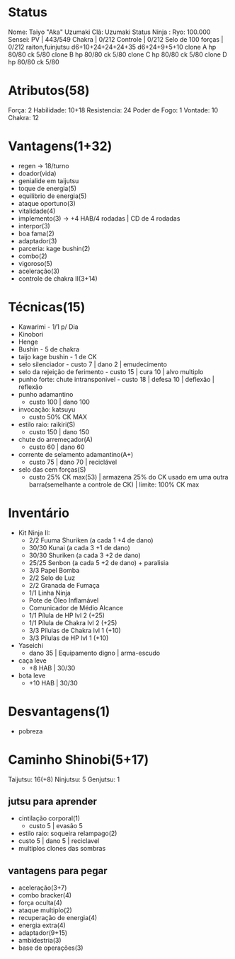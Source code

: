 # Status
Nome: Taiyo "Aka" Uzumaki
Clã:  Uzumaki
Status Ninja : 
Ryo:  100.000
Sensei: 
PV | 443/549
Chakra | 0/212
Controle | 0/212
Selo de 100 forças | 0/212
raiton,fuinjutsu
d6+10+24+24+24+35
d6+24+9+5+10
clone A hp 80/80 ck 5/80
clone B hp 80/80 ck 5/80
clone C hp 80/80 ck 5/80
clone D hp 80/80 ck 5/80
# Atributos(58)
Força: 2
Habilidade: 10+18
Resistencia: 24
Poder de Fogo: 1
Vontade: 10
Chakra: 12
# Vantagens(1+32)
- regen -> 18/turno
- doador(vida)
- genialide em taijutsu
- toque de energia(5)
- equilibrio de energia(5)
- ataque oportuno(3)
- vitalidade(4)
- implemento(3) -> +4 HAB/4 rodadas | CD de 4 rodadas
- interpor(3)
- boa fama(2)
- adaptador(3)
- parceria: kage bushin(2)
- combo(2)
- vigoroso(5)
- aceleração(3)
- controle de chakra II(3+14)
# Técnicas(15)
- Kawarimi - 1/1 p/ Dia
- Kinobori
- Henge
- Bushin - 5 de chakra
- taijo kage bushin - 1 de CK 
- selo silenciador
	  - custo 7 | dano 2 | emudecimento
- selo da rejeição de ferimento
	  - custo 15 | cura 10 | alvo multiplo
- punho forte: chute intransponivel
	  - custo 18 | defesa 10 | deflexão | reflexão
- punho adamantino
	 - custo 100 | dano 100 
- invocação: katsuyu
	- custo 50% CK MAX 
- estilo raio: raikiri(S)
	 - custo 150 | dano 150
- chute do arremeçador(A)
	- custo 60 | dano 60
- corrente de selamento adamantino(A+)
	- custo 75 | dano 70 | reciclável
- selo das cem forças(S)
    - custo 25% CK max(53) | armazena 25% do CK usado em uma outra barra(semelhante a controle de CK) | limite: 100% CK max
# Inventário
- Kit Ninja II:
	- 2/2 Fuuma Shuriken (a cada 1 +4 de dano)
	- 30/30 Kunai (a cada 3 +1 de dano)
	- 30/30 Shuriken (a cada 3 +2 de dano)
	- 25/25 Senbon (a cada 5 +2 de dano) + paralisia
	- 3/3 Papel Bomba
	- 2/2 Selo de Luz
	- 2/2 Granada de Fumaça
	- 1/1 Linha Ninja
	- Pote de Óleo Inflamável
	- Comunicador de Médio Alcance
	- 1/1 Pílula de HP lvl 2 (+25)
	- 1/1 Pílula de Chakra lvl 2 (+25)
	- 3/3 Pílulas de Chakra lvl 1 (+10)
	- 3/3 Pílulas de HP lvl 1 (+10)
- Yaseichi
	- dano 35 | Equipamento digno | arma-escudo
- caça leve
	- +8 HAB | 30/30
- bota leve
	- +10 HAB | 30/30

# Desvantagens(1)
- pobreza
# Caminho Shinobi(5+17) 
Taijutsu: 16(+8)
Ninjutsu: 5
Genjutsu: 1
## jutsu para aprender
- cintilação corporal(1)
    - custo 5 | evasão 5
- estilo raio: soqueira relampago(2)
 - custo 5 | dano 5 | reciclavel
- multiplos clones das sombras
## vantagens para pegar
- aceleração(3+7)
- combo bracker(4)
- força oculta(4)
- ataque multiplo(2)
- recuperação de energia(4)
- energia extra(4)
- adaptador(9+15)
- ambidestria(3)
- base de operações(3)
